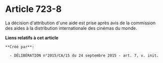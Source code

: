 # Article 723-8

La décision d'attribution d'une aide est prise après avis de la commission des aides à la distribution internationale des
cinémas du monde.

**Liens relatifs à cet article**

	**Créé par**:

	  - DÉLIBÉRATION n°2015/CA/15 du 24 septembre 2015 - art. 7, v. init.
